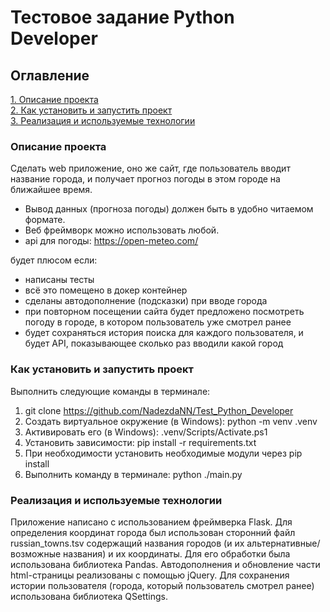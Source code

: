 # Тестовое задание Python **Developer**

## Оглавление  
[1. Описание проекта](./README.md#Описание-проекта)   
[2. Как установить и запустить проект](./README.md#Как-установить-проект)  
[3. Реализация и используемые технологии](./README.md#Реализация-и-используемые-технологии)

### Описание проекта 
Сделать web приложение, оно же сайт, где пользователь вводит название города, и получает прогноз погоды в этом городе на ближайшее время.
 - Вывод данных (прогноза погоды) должен быть в удобно читаемом формате. 
 - Веб фреймворк можно использовать любой.
 - api для погоды: https://open-meteo.com/ 

будет плюсом если:
- написаны тесты
- всё это помещено в докер контейнер
- сделаны автодополнение (подсказки) при вводе города
- при повторном посещении сайта будет предложено посмотреть погоду в городе, в котором пользователь уже смотрел ранее
- будет сохраняться история поиска для каждого пользователя, и будет API, показывающее сколько раз вводили какой город

### Как установить и запустить проект
Выполнить следующие команды в терминале:
1. git clone https://github.com/NadezdaNN/Test_Python_Developer
2. Создать виртуальное окружение (в Windows): python -m venv .venv
3. Активировать его (в Windows): .venv/Scripts/Activate.ps1
4. Установить зависимости: pip install -r requirements.txt
5. При необходимости установить необходимые модули через pip install
6. Выполнить команду в терминале: python ./main.py

### Реализация и используемые технологии
Приложение написано с использованием фреймверка Flask. Для определения координат города был использован сторонний файл russian_towns.tsv содержащий названия городов (и их альтернативные/возможные названия) и их координаты. Для его обработки была использована библиотека Pandas. Автодополнения и обновление части html-страницы реализованы с помощью jQuery. Для сохранения истории пользователя (города, который пользователь смотрел ранее) использована библиотека QSettings.
